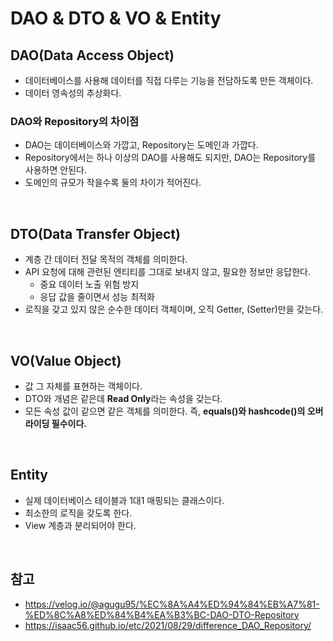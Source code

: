 # DAO & DTO & VO & Entity

## DAO(Data Access Object)

- 데이터베이스를 사용해 데이터를 직접 다루는 기능을 전담하도록 만든 객체이다.
- 데이터 영속성의 추상화다.

### DAO와 Repository의 차이점

- DAO는 데이터베이스와 가깝고, Repository는 도메인과 가깝다.
- Repository에서는 하나 이상의 DAO를 사용해도 되지만, DAO는 Repository를 사용하면 안된다.
- 도메인의 규모가 작을수록 둘의 차이가 적어진다.

<br>

## DTO(Data Transfer Object)

- 계층 간 데이터 전달 목적의 객체를 의미한다.
- API 요청에 대해 관련된 엔티티를 그대로 보내지 않고, 필요한 정보만 응답한다.
    - 중요 데이터 노출 위험 방지
    - 응답 값을 줄이면서 성능 최적화
- 로직을 갖고 있지 않은 순수한 데이터 객체이며, 오직 Getter, (Setter)만을 갖는다.

<br>

## VO(Value Object)

- 값 그 자체를 표현하는 객체이다.
- DTO와 개념은 같은데 **Read Only**라는 속성을 갖는다.
- 모든 속성 값이 같으면 같은 객체를 의미한다. 즉, **equals()와 hashcode()의 오버라이딩 필수이다.**

<br>

## Entity

- 실제 데이터베이스 테이블과 1대1 매핑되는 클래스이다.
- 최소한의 로직을 갖도록 한다.
- View 계층과 분리되어야 한다.

<br>

## 참고

- https://velog.io/@agugu95/%EC%8A%A4%ED%94%84%EB%A7%81-%ED%8C%A8%ED%84%B4%EA%B3%BC-DAO-DTO-Repository
- https://isaac56.github.io/etc/2021/08/29/difference_DAO_Repository/
